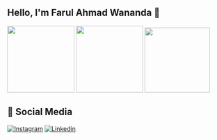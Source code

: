 ## Hello, I'm Farul Ahmad Wananda 💫

<div>
<img height="154" src="https://github-readme-stats.vercel.app/api?username=farulwananda&show_icons=true&theme=github_dark&count_private=true&locale=en&hide=stars"  />
<img height="154" src="https://github-readme-stats.vercel.app/api/top-langs/?username=farulwananda&layout=compact&theme=github_dark&hide=java,html,css,cmake,c,swift,kotlin,objective-c,c%2B%2B&langs_count=6"  />
<img height="150" src="https://github-readme-stats.vercel.app/api/wakatime?username=farulwananda&layout=compact&theme=github_dark&langs_count=5" />
</div>

## 📌 Social Media

[![Instagram](https://img.shields.io/badge/Instagram-E4405F?style=for-the-badge&logo=instagram&logoColor=white)](https://www.instagram.com/farulwananda/)
[![Linkedin](https://img.shields.io/badge/LinkedIn-0077B5?style=for-the-badge&logo=linkedin&logoColor=white)](https://www.linkedin.com/in/farulwananda/)
